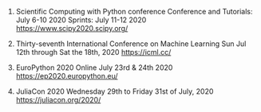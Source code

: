 1. Scientific Computing with Python conference
Conference and Tutorials: July 6-10 2020
Sprints: July 11-12 2020
https://www.scipy2020.scipy.org/

2. Thirty-seventh International Conference on Machine Learning
Sun Jul 12th through Sat the 18th, 2020
https://icml.cc/

3. EuroPython 2020 Online
July 23rd & 24th 2020
https://ep2020.europython.eu/

4. JuliaCon 2020
Wednesday 29th to Friday 31st of July, 2020
https://juliacon.org/2020/
